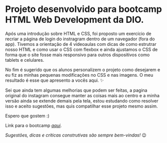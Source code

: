 # Projeto desenvolvido para bootcamp HTML Web Development da DIO.

Após uma introdução sobre HTML e CSS, foi proposto um exercício de recriar a página de login do instragram dentro de um navegador (fora do app). Tivemos a orientação de 4 videoaulas com dicas de como estrutrar nosso HTML e como usar o CSS com flexbox e ainda ajustamos o CSS de forma que o site fosse mais responsivo para outros dispositivos como tablets e celulares.

No fim é sugerido que os alunos personalizem o projeto como desejarem e eu fiz as minhas pequenas modificações no CSS e nas imagens. O meu resultado é esse que apresento a vocês aqui. ✨

Sei que ainda tem algumas melhorias que podem ser feitas, a pagina original do instagram consegue manter as coisas mais ao centro e a minha versão ainda se extende demais pela tela, estou estudando como resolver isso e aceito sugestões, mas quis compatilhar esse projeto mesmo assim.

Espero que gostem :)

Link para o bootcamp [*aqui*](https://web.dio.me/track/html-web-developer).

*Sugestões, dicas e críticas construtivas são sempre bem-vindas!* :wink:

